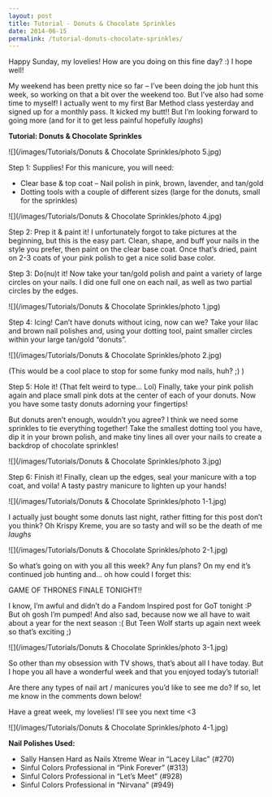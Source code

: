```yaml
---
layout: post
title: Tutorial - Donuts & Chocolate Sprinkles
date: 2014-06-15
permalink: /tutorial-donuts-chocolate-sprinkles/
---
```


Happy Sunday, my lovelies! How are you doing on this fine day? :) I hope well!

My weekend has been pretty nice so far – I’ve been doing the job hunt this week, so working on that a bit over the weekend too. But I’ve also had some time to myself! I actually went to my first Bar Method class yesterday and signed up for a monthly pass. It kicked my butt!! But I’m looking forward to going more (and for it to get less painful hopefully *laughs*)

**Tutorial: Donuts & Chocolate Sprinkles**

![](/images/Tutorials/Donuts & Chocolate Sprinkles/photo 5.jpg)

Step 1: Supplies! For this manicure, you will need:

- Clear base & top coat
– Nail polish in pink, brown, lavender, and tan/gold
- Dotting tools with a couple of different sizes (large for the donuts, small for the sprinkles)

![](/images/Tutorials/Donuts & Chocolate Sprinkles/photo 4.jpg)

Step 2: Prep it & paint it! I unfortunately forgot to take pictures at the beginning, but this is the easy part. Clean, shape, and buff your nails in the style you prefer, then paint on the clear base coat. Once that’s dried, paint on 2-3 coats of your pink polish to get a nice solid base color.

Step 3: Do(nu)t it! Now take your tan/gold polish and paint a variety of large circles on your nails. I did one full one on each nail, as well as two partial circles by the edges.

![](/images/Tutorials/Donuts & Chocolate Sprinkles/photo 1.jpg)

Step 4: Icing! Can’t have donuts without icing, now can we? Take your lilac and brown nail polishes and, using your dotting tool, paint smaller circles within your large tan/gold “donuts”.

![](/images/Tutorials/Donuts & Chocolate Sprinkles/photo 2.jpg)

(This would be a cool place to stop for some funky mod nails, huh? ;) )

Step 5: Hole it! (That felt weird to type… Lol) Finally, take your pink polish again and place small pink dots at the center of each of your donuts. Now you have some tasty donuts adorning your fingertips!

But donuts aren’t enough, wouldn’t you agree? I think we need some sprinkles to tie everything together! Take the smallest dotting tool you have, dip it in your brown polish, and make tiny lines all over your nails to create a backdrop of chocolate sprinkles!

![](/images/Tutorials/Donuts & Chocolate Sprinkles/photo 3.jpg)

Step 6: Finish it! Finally, clean up the edges, seal your manicure with a top coat, and voila! A tasty pastry manicure to lighten up your hands!

![](/images/Tutorials/Donuts & Chocolate Sprinkles/photo 1-1.jpg)

I actually just bought some donuts last night, rather fitting for this post don’t you think? Oh Krispy Kreme, you are so tasty and will so be the death of me *laughs*

![](/images/Tutorials/Donuts & Chocolate Sprinkles/photo 2-1.jpg)

So what’s going on with you all this week? Any fun plans? On my end it’s continued job hunting and… oh how could I forget this:

GAME OF THRONES FINALE TONIGHT!!

I know, I’m awful and didn’t do a Fandom Inspired post for GoT tonight :P But oh gosh I’m pumped! And also sad, because now we all have to wait about a year for the next season :( But Teen Wolf starts up again next week so that’s exciting ;)

![](/images/Tutorials/Donuts & Chocolate Sprinkles/photo 3-1.jpg)

So other than my obsession with TV shows, that’s about all I have today. But I hope you all have a wonderful week and that you enjoyed today’s tutorial!

Are there any types of nail art / manicures you’d like to see me do? If so, let me know in the comments down below!

Have a great week, my lovelies! I’ll see you next time <3

![](/images/Tutorials/Donuts & Chocolate Sprinkles/photo 4-1.jpg)

**Nail Polishes Used:**

- Sally Hansen Hard as Nails Xtreme Wear in “Lacey Lilac” (#270)
- Sinful Colors Professional in “Pink Forever” (#313)
- Sinful Colors Professional in “Let’s Meet” (#928)
- Sinful Colors Professional in “Nirvana” (#949)